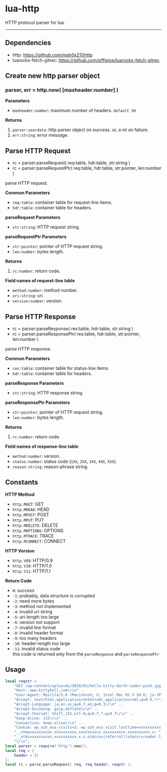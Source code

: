 lua-http
=========

HTTP protocol parser for lua.

---

## Dependencies

- http: https://github.com/mah0x211/http
- luarocks-fetch-gitrec: https://github.com/siffiejoe/luarocks-fetch-gitrec



## Create new http parser object

### parser, err = http.new( [maxheader:number] )

**Parameters**

- `maxheader:number`: maximum number of headers. `default 20`


**Returns**

1. `parser:userdata`: http parser object on success. or, a nil on failure.
2. `err:string`: error message.


## Parse HTTP Request

- rc = parser:parseRequest( req:table, hdr:table, str:string )
- rc = parser:parseRequestPtr( req:table, hdr:table, str:pointer, len:number )

parse HTTP request.


**Common Parameters**

- `req:table`: container table for request-line items.
- `hdr:table`: container table for headers.


**parseRequest Parameters**

- `str:string`: HTTP request string.


**parseRequestPtr Parameters**

- `str:pointer`: pointer of HTTP request string.
- `len:number`: bytes length.


**Returns**

1. `rc:number`: return code.


**Field names of request-line table**

- `method:number`: method number.
- `uri:string`: uri.
- `version:number`: version.


## Parse HTTP Response

- rc = parser:parseResponse( res:table, hdr:table, str:string )
- rc = parser:parseResponsePtr( res:table, hdr:table, str:pointer, len:number )

parse HTTP response.

**Common Parameters**

- `res:table`: container table for status-line items.
- `hdr:table`: container table for headers.

**parseResponse Parameters**

- `str:string`: HTTP response string.


**parseResponsePtr Parameters**

- `str:pointer`: pointer of HTTP request string.
- `len:number`: bytes length.


**Returns**

1. `rc:number`: return code.


**Field names of response-line table**

- `method:number`: version.
- `status:number`: status code (`1XX`, `2XX`, `3XX`, `4XX`, `5XX`).
- `reason:string`: reason-phrase string.


## Constants

**HTTP Method**

- `http.MGET`: GET
- `http.MHEAD`: HEAD
- `http.MPOST`: POST
- `http.MPUT`: PUT
- `http.MDELETE`: DELETE
- `http.MOPTIONS`: OPTIONS
- `http.MTRACE`: TRACE
- `http.MCONNECT`: CONNECT


**HTTP Version**

- `http.V09`: HTTP/0.9
- `http.V10`: HTTP/1.0
- `http.V11`: HTTP/1.1


**Return Code**

- `0`: success
- `-1`: probably, data structure is corrupted
- `-2`: need more bytes
- `-3`: method not implemented
- `-4`: invalid uri string
- `-5`: uri-length too large
- `-6`: version not support
- `-7`: invalid line format
- `-8`: invalid header format
- `-9`: too many headers
- `-10`: header-length too large
- `-11`: invalid status code  
    this code is returned only from the `parseResponse` and `parseResponsePtr`


## Usage

```lua
local reqstr = 
    "GET /wp-content/uploa<ds/2010/03/hello-kitty-darth-vader-pink.jpg HTTP/1.1\r\n" ..
    "Host: www.kittyhell.com\r\n" ..
    "User-Agent: Mozilla/5.0 (Macintosh; U; Intel Mac OS X 10.6; ja-JP-mac; rv:1.9.2.3) Gecko/20100401 Firefox/3.6.3 Pathtraq/0.9\r\n" ..
    "Accept: text/html,application/xhtml+xml,application/xml;q=0.9,*/*;q=0.8\r\n" ..
    "Accept-Language: ja,en-us;q=0.7,en;q=0.3\r\n" ..
    "Accept-Encoding: gzip,deflate\r\n" ..
    "Accept-Charset: Shift_JIS,utf-8;q=0.7,*;q=0.7\r\n" ..
    "Keep-Alive: 115\r\n" ..
    "Connection: keep-alive\r\n" ..
    "Cookie: wp_ozh_wsa_visits=2; wp_ozh_wsa_visit_lasttime=xxxxxxxxxx; " ..
    "__utma=xxxxxxxxx.xxxxxxxxxx.xxxxxxxxxx.xxxxxxxxxx.xxxxxxxxxx.x; " ..
    "__utmz=xxxxxxxxx.xxxxxxxxxx.x.x.utmccn=(referral)|utmcsr=reader.livedoor.com|utmcct=/reader/|utmcmd=referral\r\n" ..
    "\r\n";
local parser = require('http').new();
local req = {
	header = {}	
};
local rc = parse:parseRequest( req, req.header, reqstr );
```
